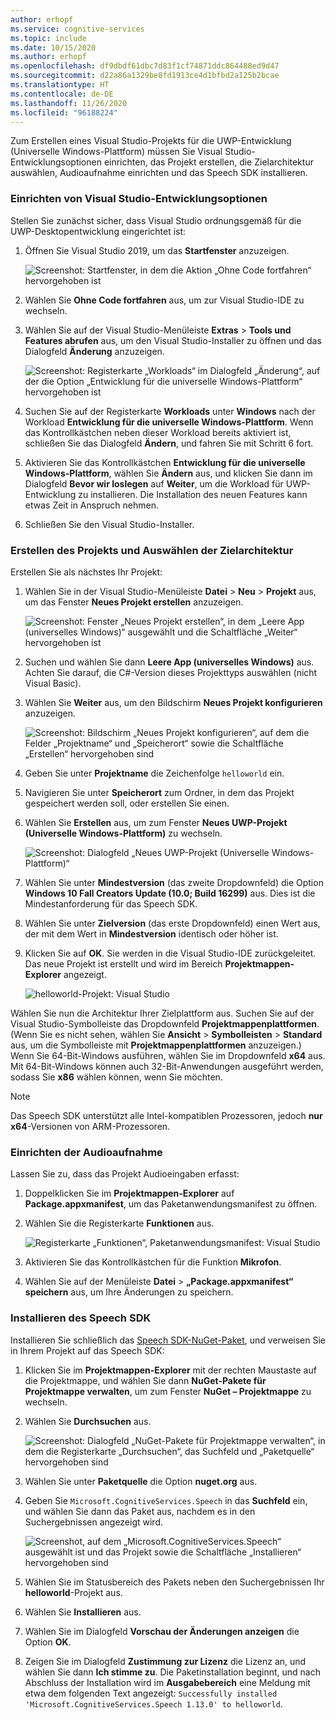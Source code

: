 ```yaml
---
author: erhopf
ms.service: cognitive-services
ms.topic: include
ms.date: 10/15/2020
ms.author: erhopf
ms.openlocfilehash: df9dbdf61dbc7d83f1cf74871ddc864488ed9d47
ms.sourcegitcommit: d22a86a1329be8fd1913ce4d1bfbd2a125b2bcae
ms.translationtype: HT
ms.contentlocale: de-DE
ms.lasthandoff: 11/26/2020
ms.locfileid: "96188224"
---
```

Zum Erstellen eines Visual Studio-Projekts für die UWP-Entwicklung (Universelle Windows-Plattform) müssen Sie Visual Studio-Entwicklungsoptionen einrichten, das Projekt erstellen, die Zielarchitektur auswählen, Audioaufnahme einrichten und das Speech SDK installieren.

### <a name="set-up-visual-studio-development-options"></a>Einrichten von Visual Studio-Entwicklungsoptionen

Stellen Sie zunächst sicher, dass Visual Studio ordnungsgemäß für die UWP-Desktopentwicklung eingerichtet ist:

1. Öffnen Sie Visual Studio 2019, um das **Startfenster** anzuzeigen.

   ![Screenshot: Startfenster, in dem die Aktion „Ohne Code fortfahren“ hervorgehoben ist](../articles/cognitive-services/Speech-Service/media/sdk/vs-enable-uwp-start-window.png)

1. Wählen Sie **Ohne Code fortfahren** aus, um zur Visual Studio-IDE zu wechseln.

1. Wählen Sie auf der Visual Studio-Menüleiste **Extras** > **Tools und Features abrufen** aus, um den Visual Studio-Installer zu öffnen und das Dialogfeld **Änderung** anzuzeigen.

   ![Screenshot: Registerkarte „Workloads“ im Dialogfeld „Änderung“, auf der die Option „Entwicklung für die universelle Windows-Plattform“ hervorgehoben ist](../articles/cognitive-services/Speech-Service/media/sdk/vs-enable-uwp-workload.png)

1. Suchen Sie auf der Registerkarte **Workloads** unter **Windows** nach der Workload **Entwicklung für die universelle Windows-Plattform**. Wenn das Kontrollkästchen neben dieser Workload bereits aktiviert ist, schließen Sie das Dialogfeld **Ändern**, und fahren Sie mit Schritt 6 fort.

1. Aktivieren Sie das Kontrollkästchen **Entwicklung für die universelle Windows-Plattform**, wählen Sie **Ändern** aus, und klicken Sie dann im Dialogfeld **Bevor wir loslegen** auf **Weiter**, um die Workload für UWP-Entwicklung zu installieren. Die Installation des neuen Features kann etwas Zeit in Anspruch nehmen.

1. Schließen Sie den Visual Studio-Installer.

### <a name="create-the-project-and-select-the-target-architecture"></a>Erstellen des Projekts und Auswählen der Zielarchitektur

Erstellen Sie als nächstes Ihr Projekt:

1. Wählen Sie in der Visual Studio-Menüleiste **Datei** > **Neu** > **Projekt** aus, um das Fenster **Neues Projekt erstellen** anzuzeigen.

   ![Screenshot: Fenster „Neues Projekt erstellen“, in dem „Leere App (universelles Windows)“ ausgewählt und die Schaltfläche „Weiter“ hervorgehoben ist](../articles/cognitive-services/Speech-Service/media/sdk/vs-enable-uwp-create-new-project.png)

1. Suchen und wählen Sie dann **Leere App (universelles Windows)** aus. Achten Sie darauf, die C#-Version dieses Projekttyps auswählen (nicht Visual Basic).

1. Wählen Sie **Weiter** aus, um den Bildschirm **Neues Projekt konfigurieren** anzuzeigen.

   ![Screenshot: Bildschirm „Neues Projekt konfigurieren“, auf dem die Felder „Projektname“ und „Speicherort“ sowie die Schaltfläche „Erstellen“ hervorgehoben sind](../articles/cognitive-services/Speech-Service/media/sdk/vs-enable-uwp-configure-your-new-project.png)

1. Geben Sie unter **Projektname** die Zeichenfolge `helloworld` ein.

1. Navigieren Sie unter **Speicherort** zum Ordner, in dem das Projekt gespeichert werden soll, oder erstellen Sie einen.

1. Wählen Sie **Erstellen** aus, um zum Fenster **Neues UWP-Projekt (Universelle Windows-Plattform)** zu wechseln.

   ![Screenshot: Dialogfeld „Neues UWP-Projekt (Universelle Windows-Plattform)“](../articles/cognitive-services/Speech-Service/media/sdk/qs-csharp-uwp-02-new-uwp-project.png)

1. Wählen Sie unter **Mindestversion** (das zweite Dropdownfeld) die Option **Windows 10 Fall Creators Update (10.0; Build 16299)** aus. Dies ist die Mindestanforderung für das Speech SDK.

1. Wählen Sie unter **Zielversion** (das erste Dropdownfeld) einen Wert aus, der mit dem Wert in **Mindestversion** identisch oder höher ist.

1. Klicken Sie auf **OK**. Sie werden in die Visual Studio-IDE zurückgeleitet. Das neue Projekt ist erstellt und wird im Bereich **Projektmappen-Explorer** angezeigt.

   ![helloworld-Projekt: Visual Studio](../articles/cognitive-services/Speech-Service/media/sdk/vs-enable-uwp-helloworld.png)

Wählen Sie nun die Architektur Ihrer Zielplattform aus. Suchen Sie auf der Visual Studio-Symbolleiste das Dropdownfeld **Projektmappenplattformen**. (Wenn Sie es nicht sehen, wählen Sie **Ansicht** > **Symbolleisten** > **Standard** aus, um die Symbolleiste mit **Projektmappenplattformen** anzuzeigen.) Wenn Sie 64-Bit-Windows ausführen, wählen Sie im Dropdownfeld **x64** aus. Mit 64-Bit-Windows können auch 32-Bit-Anwendungen ausgeführt werden, sodass Sie **x86** wählen können, wenn Sie möchten.

> [!NOTE]
> Das Speech SDK unterstützt alle Intel-kompatiblen Prozessoren, jedoch **nur x64**-Versionen von ARM-Prozessoren.

### <a name="set-up-audio-capture"></a>Einrichten der Audioaufnahme

Lassen Sie zu, dass das Projekt Audioeingaben erfasst:

1. Doppelklicken Sie im **Projektmappen-Explorer** auf **Package.appxmanifest**, um das Paketanwendungsmanifest zu öffnen.

1. Wählen Sie die Registerkarte **Funktionen** aus.

   ![Registerkarte „Funktionen“, Paketanwendungsmanifest: Visual Studio](../articles/cognitive-services/Speech-Service/media/sdk/qs-csharp-uwp-07-capabilities.png)

1. Aktivieren Sie das Kontrollkästchen für die Funktion **Mikrofon**.

1. Wählen Sie auf der Menüleiste **Datei** >  **„Package.appxmanifest“ speichern** aus, um Ihre Änderungen zu speichern.

### <a name="install-the-speech-sdk"></a>Installieren des Speech SDK

Installieren Sie schließlich das [Speech SDK-NuGet-Paket](https://aka.ms/csspeech/nuget), und verweisen Sie in Ihrem Projekt auf das Speech SDK:

1. Klicken Sie im **Projektmappen-Explorer** mit der rechten Maustaste auf die Projektmappe, und wählen Sie dann **NuGet-Pakete für Projektmappe verwalten**, um zum Fenster **NuGet – Projektmappe** zu wechseln.

1. Wählen Sie **Durchsuchen** aus.

   ![Screenshot: Dialogfeld „NuGet-Pakete für Projektmappe verwalten“, in dem die Registerkarte „Durchsuchen“, das Suchfeld und „Paketquelle“ hervorgehoben sind](../articles/cognitive-services/Speech-Service/media/sdk/vs-enable-uwp-nuget-solution-browse.png)

1. Wählen Sie unter **Paketquelle** die Option **nuget.org** aus.

1. Geben Sie `Microsoft.CognitiveServices.Speech` in das **Suchfeld** ein, und wählen Sie dann das Paket aus, nachdem es in den Suchergebnissen angezeigt wird.

   ![Screenshot, auf dem „Microsoft.CognitiveServices.Speech“ ausgewählt ist und das Projekt sowie die Schaltfläche „Installieren“ hervorgehoben sind](../articles/cognitive-services/Speech-Service/media/sdk/qs-csharp-uwp-05-nuget-install-1.0.0.png)

1. Wählen Sie im Statusbereich des Pakets neben den Suchergebnissen Ihr **helloworld**-Projekt aus.

1. Wählen Sie **Installieren** aus.

1. Wählen Sie im Dialogfeld **Vorschau der Änderungen anzeigen** die Option **OK**.

1. Zeigen Sie im Dialogfeld **Zustimmung zur Lizenz** die Lizenz an, und wählen Sie dann **Ich stimme zu**. Die Paketinstallation beginnt, und nach Abschluss der Installation wird im **Ausgabebereich** eine Meldung mit etwa dem folgenden Text angezeigt: `Successfully installed 'Microsoft.CognitiveServices.Speech 1.13.0' to helloworld`.
